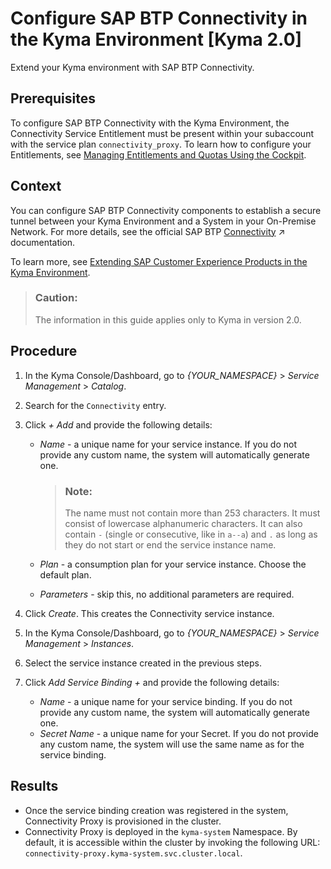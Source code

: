 <!-- loio0c035010a9d64cc8a02d872829c7fa75 -->

# Configure SAP BTP Connectivity in the Kyma Environment \[Kyma 2.0\]

Extend your Kyma environment with SAP BTP Connectivity.



## Prerequisites

To configure SAP BTP Connectivity with the Kyma Environment, the Connectivity Service Entitlement must be present within your subaccount with the service plan `connectivity_proxy`. To learn how to configure your Entitlements, see [Managing Entitlements and Quotas Using the Cockpit](managing-entitlements-and-quotas-using-the-cockpit-c824874.md).



## Context

You can configure SAP BTP Connectivity components to establish a secure tunnel between your Kyma Environment and a System in your On-Premise Network. For more details, see the official SAP BTP [Connectivity](https://help.sap.com/viewer/cca91383641e40ffbe03bdc78f00f681/Cloud/en-US/e54cc8fbbb571014beb5caaf6aa31280.html "SAP BTP Connectivity: overview, features, restrictions.") :arrow_upper_right: documentation.

To learn more, see [Extending SAP Customer Experience Products in the Kyma Environment](../40-extensions/extending-sap-customer-experience-products-in-the-kyma-environment-83df31a.md).

> ### Caution:  
> The information in this guide applies only to Kyma in version 2.0.



## Procedure

1.  In the Kyma Console/Dashboard, go to *\{YOUR\_NAMESPACE\}* \> *Service Management* \> *Catalog*.

2.  Search for the `Connectivity` entry.

3.  Click *+ Add* and provide the following details:

    -   *Name* - a unique name for your service instance. If you do not provide any custom name, the system will automatically generate one.

        > ### Note:  
        > The name must not contain more than 253 characters. It must consist of lowercase alphanumeric characters. It can also contain `-` \(single or consecutive, like in `a--a`\) and `.` as long as they do not start or end the service instance name.

    -   *Plan* - a consumption plan for your service instance. Choose the default plan.
    -   *Parameters* - skip this, no additional parameters are required.

4.  Click *Create*. This creates the Connectivity service instance.

5.  In the Kyma Console/Dashboard, go to *\{YOUR\_NAMESPACE\}* \> *Service Management* \> *Instances*.

6.  Select the service instance created in the previous steps.

7.  Click *Add Service Binding +* and provide the following details:

    -   *Name* - a unique name for your service binding. If you do not provide any custom name, the system will automatically generate one.
    -   *Secret Name* - a unique name for your Secret. If you do not provide any custom name, the system will use the same name as for the service binding.




## Results

-   Once the service binding creation was registered in the system, Connectivity Proxy is provisioned in the cluster.
-   Connectivity Proxy is deployed in the `kyma-system` Namespace. By default, it is accessible within the cluster by invoking the following URL: `connectivity-proxy.kyma-system.svc.cluster.local`.

